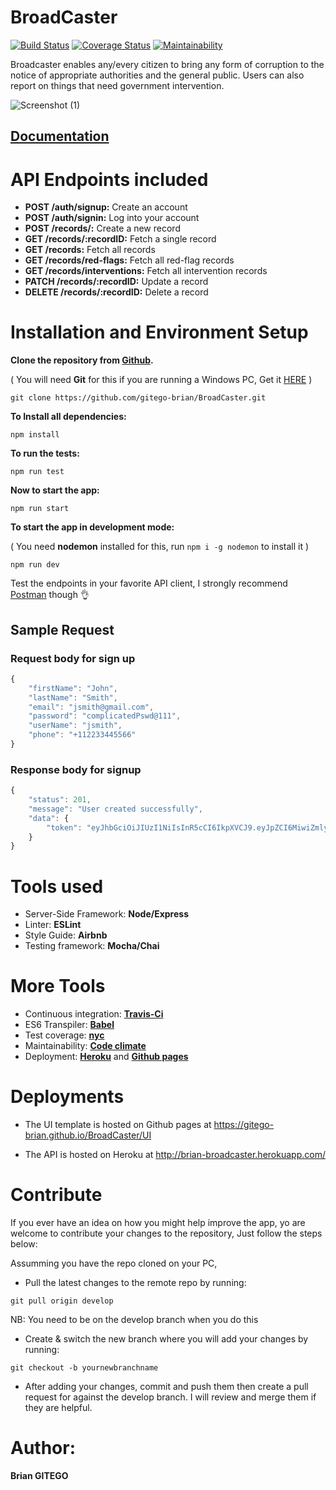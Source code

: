 # BroadCaster

[![Build Status](https://travis-ci.org/gitego-brian/BroadCaster.svg?branch=develop)](https://travis-ci.org/gitego-brian/BroadCaster) [![Coverage Status](https://coveralls.io/repos/github/gitego-brian/BroadCaster/badge.svg)](https://coveralls.io/github/gitego-brian/BroadCaster) [![Maintainability](https://api.codeclimate.com/v1/badges/7a78c9b7624a7bc0fe7c/maintainability)](https://codeclimate.com/github/gitego-brian/BroadCaster/maintainability)

Broadcaster enables any/every citizen to bring any form of corruption to the notice of appropriate authorities and the general public. Users can also report on things that need government intervention.

![Screenshot (1)](https://user-images.githubusercontent.com/53472419/69162345-5cbb1b80-0aa1-11ea-912f-1831b908f0b0.png)

## [Documentation](https://documenter.getpostman.com/view/8741834/SW7Z48w7)
# API Endpoints included

- **POST /auth/signup:** Create an account
- **POST /auth/signin:** Log into your account
- **POST /records/:** Create a new record
- **GET /records/:recordID:** Fetch a single record
- **GET /records:** Fetch all records
- **GET /records/red-flags:** Fetch all red-flag records
- **GET /records/interventions:** Fetch all intervention records
- **PATCH /records/:recordID:** Update a record
- **DELETE /records/:recordID:** Delete a record

# Installation and Environment Setup

**Clone the repository from [Github](https://github.com/gitego-brian/BroadCaster).**

( You will need **Git** for this if you are running a Windows PC, Get it [HERE](https://git-scm.com/) )

```
git clone https://github.com/gitego-brian/BroadCaster.git
```

**To Install all dependencies:**

```
npm install
```
**To run the tests:**

```
npm run test
```

**Now to start the app:**

```
npm run start
``` 
**To start the app in development mode:**

( You need **nodemon** installed for this, run `npm i -g nodemon` to install it )

```
npm run dev
```

Test the endpoints in your favorite API client, I strongly recommend [Postman](https://www.getpostman.com/) though :ok_hand:

## Sample Request
### Request body for sign up

```js
{
    "firstName": "John",
    "lastName": "Smith",
    "email": "jsmith@gmail.com",
    "password": "complicatedPswd@111",
    "userName": "jsmith",
    "phone": "+112233445566"
}
```
### Response body for signup
```js
{
    "status": 201,
    "message": "User created successfully",
    "data": {
        "token": "eyJhbGciOiJIUzI1NiIsInR5cCI6IkpXVCJ9.eyJpZCI6MiwiZmlyc3ROYW1lIjoiQmVuIiwibGFzdE5hbWUiOiJHaXNhIiwiZW1haWwiOiJnaXRlZ29iN0B5YWhvby5jb20iLCJpc0FkbWluIjpmYWxzZSwiaWF0IjoxNTc0MTczOTk1fQ.aEsCstbsBKGiGCGhF5GrShADpbxnTpq6wSBKXLlhIU"
    }
}
```
# Tools used

- Server-Side Framework: **Node/Express**
- Linter: **ESLint**
- Style Guide: **Airbnb**
- Testing framework: **Mocha/Chai**

# More Tools

- Continuous integration: **[Travis-Ci](travis-ci.org)**
- ES6 Transpiler: **[Babel](babeljs.io)**
- Test coverage: **[nyc](https://www.npmjs.com/package/nyc)**
- Maintainability: **[Code climate](https://codeclimate.com)**
- Deployment: **[Heroku](https://www.heroku.com)** and **[Github pages](https://pages.github.com)**

# Deployments

- The UI template is hosted on Github pages at https://gitego-brian.github.io/BroadCaster/UI

- The API is hosted on Heroku at http://brian-broadcaster.herokuapp.com/

# Contribute

If you ever have an idea on how you might help improve the app, yo are welcome to contribute your changes to the repository, Just follow the steps below:

Assumming you have the repo cloned on your PC,
- Pull the latest changes to the remote repo by running:
```
git pull origin develop
```
NB: You need to be on the develop branch when you do this

- Create & switch the new branch where you will add your changes by running:
```
git checkout -b yournewbranchname
```

- After adding your changes, commit and push them then create a pull request for against the develop branch. I will review and merge them if they are helpful.

# Author:
**Brian GITEGO**
